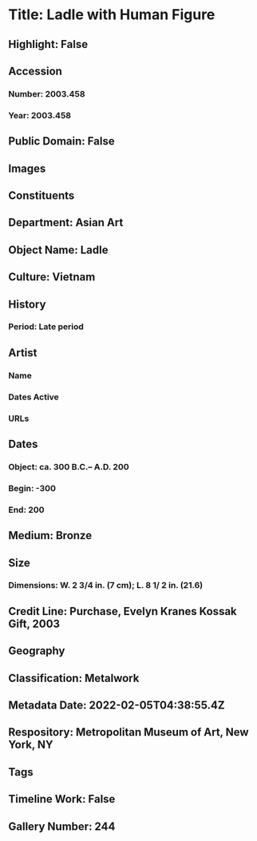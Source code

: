 # Title: Ladle with Human Figure
## Highlight: False
## Accession
### Number: 2003.458
### Year: 2003.458
## Public Domain: False
## Images
## Constituents
## Department: Asian Art
## Object Name: Ladle
## Culture: Vietnam
## History
### Period: Late period
## Artist
### Name
### Dates Active
### URLs
## Dates
### Object: ca. 300 B.C.– A.D. 200
### Begin: -300
### End: 200
## Medium: Bronze
## Size
### Dimensions: W. 2 3/4 in. (7 cm); L. 8 1/ 2 in. (21.6)
## Credit Line: Purchase, Evelyn Kranes Kossak Gift, 2003
## Geography
## Classification: Metalwork
## Metadata Date: 2022-02-05T04:38:55.4Z
## Respository: Metropolitan Museum of Art, New York, NY
## Tags
## Timeline Work: False
## Gallery Number: 244
